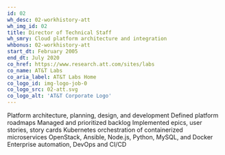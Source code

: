 ```yaml
---
id: 02
wh_desc: 02-workhistory-att
wh_img_id: 02
title: Director of Technical Staff
wh_smry: Cloud platform architecture and integration
whbonus: 02-workhistory-att
start_dt: February 2005
end_dt: July 2020
co_href: https://www.research.att.com/sites/labs
co_name: AT&T Labs
co_aria_label: AT&T Labs Home
co_logo_id: img-logo-job-0
co_logo_src: 02-att.svg
co_logo_alt: 'AT&T Corporate Logo'
---
```

Platform architecture, planning, design, and development
Defined platform roadmaps
Managed and prioritized backlog
Implemented epics, user stories, story cards
Kubernetes orchestration of containerized microservices
OpenStack, Ansible, Node.js, Python, MySQL, and Docker
Enterprise automation, DevOps and CI/CD